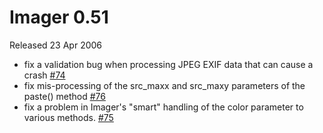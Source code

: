 # Imager 0.51

Released 23 Apr 2006

- fix a validation bug when processing JPEG EXIF data that can cause a crash [#74](https://github.com/tonycoz/imager/issues/74) 
- fix mis-processing of the src_maxx and src_maxy parameters of the paste() method [#76](https://github.com/tonycoz/imager/issues/76) 
- fix a problem in Imager's "smart" handling of the color parameter to various methods. [#75](https://github.com/tonycoz/imager/issues/75)